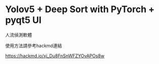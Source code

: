 # Yolov5 + Deep Sort with PyTorch + pyqt5 UI
人流偵測軟體

使用方法請參考hackmd連結

https://hackmd.io/xj_Du8FnSnWFZYOvAPOs8w

